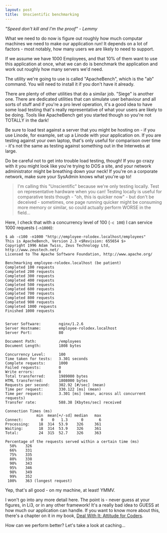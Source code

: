 ```yaml
---
layout: post
title:  Unscientific benchmarking
---
```


_"Speed don't kill and I'm the proof" - Lemmy_

What we need to do now is figure out roughly how much computar machines we need to make our application run! It depends on a lot of factors - most notably, how many users we are likely to need to support.

If we assume we have 1000 Employees, and that 10% of them want to use this application at once, what we can do is benchmark the application and work out roughly how many servers we'd need.

The utility we're going to use is called "ApacheBench", which is the "ab" command. You will need to install it if you don't have it already.

There are plenty of other utilities that do a similar job. "Siege" is another one. There are dedicated utilities that can simulate user behaviour and all sorts of stuff and if you're a pro level operation, it's a good idea to have some load testing that's really representative of what your users are likely to be doing. Tools like ApacheBench get you started though so you're not TOTALLY in the dark!

Be sure to load test against a server that you might be hosting on - if you use Linode, for example, set up a Linode with your application on. If you are testing against your own laptop, that's only useful for comparison over time - it's not the same as testing against something out in the Interwebs at large.

Do be careful not to get into trouble load testing, though! If you go crazy with it you might look like you're trying to DOS a site, and your network administrator might be breathing down your neck! If you're on a corporate network, make sure your SysAdmin knows what you're up to!

> I'm calling this "Unscientific" because we're only testing locally. Test on representative hardware when you can! Testing locally is useful for comparative tests though - "oh, this is quicker now" - but don't be deceived - sometimes, one page running quicker might be consuming more memory or similar, so could actually perform WORSE in the field...

Here, I check that with a concurrency level of 100 (`-c 100`) I can service 1000 requests (`-n1000`):

	$ ab -c100 -n1000 "http://employee-rolodex.localhost/employees"  
	This is ApacheBench, Version 2.3 <$Revision: 655654 $>
	Copyright 1996 Adam Twiss, Zeus Technology Ltd, http://www.zeustech.net/
	Licensed to The Apache Software Foundation, http://www.apache.org/

	Benchmarking employee-rolodex.localhost (be patient)
	Completed 100 requests
	Completed 200 requests
	Completed 300 requests
	Completed 400 requests
	Completed 500 requests
	Completed 600 requests
	Completed 700 requests
	Completed 800 requests
	Completed 900 requests
	Completed 1000 requests
	Finished 1000 requests


	Server Software:        nginx/1.2.6
	Server Hostname:        employee-rolodex.localhost
	Server Port:            80

	Document Path:          /employees
	Document Length:        1808 bytes

	Concurrency Level:      100
	Time taken for tests:   3.301 seconds
	Complete requests:      1000
	Failed requests:        0
	Write errors:           0
	Total transferred:      1989000 bytes
	HTML transferred:       1808000 bytes
	Requests per second:    302.92 [#/sec] (mean)
	Time per request:       330.122 [ms] (mean)
	Time per request:       3.301 [ms] (mean, across all concurrent requests)
	Transfer rate:          588.38 [Kbytes/sec] received

	Connection Times (ms)
				  min  mean[+/-sd] median   max
	Connect:        0    0   1.3      0       6
	Processing:    18  314  53.9    326     361
	Waiting:       18  314  53.9    326     361
	Total:         24  315  52.7    326     363

	Percentage of the requests served within a certain time (ms)
	  50%    326
	  66%    331
	  75%    335
	  80%    338
	  90%    343
	  95%    346
	  98%    349
	  99%    352
	 100%    363 (longest request)

Yep, that's all good - on my machine, at least! YMMV.

I won't go into any more detail here. The point is - never guess at your figures, in Li3, or in any other framework! It's a really bad idea to GUESS at how much our application can handle. If you want to know more about this, there's a chapter on it in my book, [Deal With It: Attitude for Coders](https://leanpub.com/dealwithit).

How can we perform better? Let's take a look at caching...